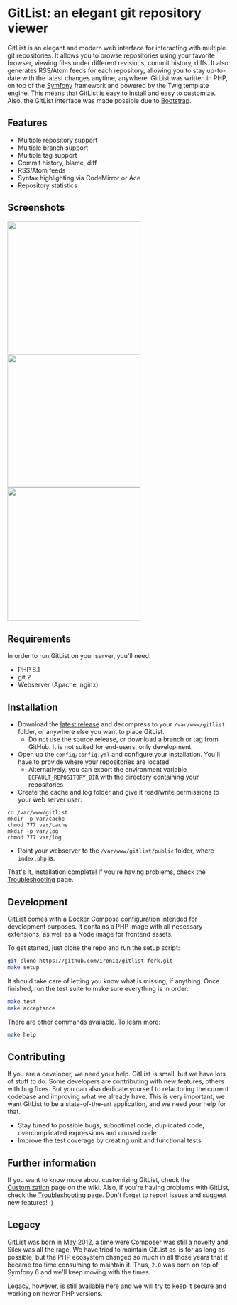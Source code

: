 # GitList: an elegant git repository viewer

GitList is an elegant and modern web interface for interacting with multiple git repositories. It allows you to browse repositories using your favorite browser, viewing files under different revisions, commit history, diffs. It also generates RSS/Atom feeds for each repository, allowing you to stay up-to-date with the latest changes anytime, anywhere. GitList was written in PHP, on top of the [Symfony](https://symfony.com) framework and powered by the Twig template engine. This means that GitList is easy to install and easy to customize. Also, the GitList interface was made possible due to [Bootstrap](https://getbootstrap.com).

## Features
* Multiple repository support
* Multiple branch support
* Multiple tag support
* Commit history, blame, diff
* RSS/Atom feeds
* Syntax highlighting via CodeMirror or Ace
* Repository statistics

## Screenshots
<img src="https://raw.githubusercontent.com/klaussilveira/gitlist/gh-pages/img/screenshots/1.png" width="300">
<img src="https://raw.githubusercontent.com/klaussilveira/gitlist/gh-pages/img/screenshots/2.png" width="300">
<img src="https://raw.githubusercontent.com/klaussilveira/gitlist/gh-pages/img/screenshots/3.png" width="300">

## Requirements
In order to run GitList on your server, you'll need:

* PHP 8.1
* git 2
* Webserver (Apache, nginx)

## Installation

* Download the [latest release](https://github.com/ironiq/gitlist-fork/releases) and decompress to your `/var/www/gitlist` folder, or anywhere else you want to place GitList.
  * Do not use the source release, or download a branch or tag from GitHub. It is not suited for end-users, only development.
* Open up the `config/config.yml` and configure your installation. You'll have to provide where your repositories are located.
  * Alternatively, you can export the environment variable `DEFAULT_REPOSITORY_DIR` with the directory containing your repositories
* Create the cache and log folder and give it read/write permissions to your web server user:

```
cd /var/www/gitlist
mkdir -p var/cache
chmod 777 var/cache
mkdir -p var/log
chmod 777 var/log
```

* Point your webserver to the `/var/www/gitlist/public` folder, where `index.php` is.

That's it, installation complete! If you're having problems, check the [Troubleshooting](https://github.com/ironiq/gitlist-fork/blob/main/docs/Troubleshooting.md) page.

## Development
GitList comes with a Docker Compose configuration intended for development purposes. It contains a PHP image with all necessary extensions, as well as a Node image for frontend assets.

To get started, just clone the repo and run the setup script:

```bash
git clone https://github.com/ironiq/gitlist-fork.git
make setup
```

It should take care of letting you know what is missing, if anything. Once finished, run the test suite to make sure everything is in order:

```bash
make test
make acceptance
```

There are other commands available. To learn more:

```bash
make help
```

## Contributing
If you are a developer, we need your help. GitList is small, but we have lots of stuff to do. Some developers are contributing with new features, others with bug fixes. But you can also dedicate yourself to refactoring the current codebase and improving what we already have. This is very important, we want GitList to be a state-of-the-art application, and we need your help for that.

* Stay tuned to possible bugs, suboptimal code, duplicated code, overcomplicated expressions and unused code
* Improve the test coverage by creating unit and functional tests

## Further information
If you want to know more about customizing GitList, check the [Customization](https://github.com/ironiq/gitlist-fork/blob/main/docs/Customizing.md) page on the wiki. Also, if you're having problems with GitList, check the [Troubleshooting](https://github.com/ironiq/gitlist-fork/blob/main/docs/Troubleshooting.md) page. Don't forget to report issues and suggest new features! :)

## Legacy
GitList was born in [May 2012](https://github.com/klaussilveira/gitlist/commit/df43c987cf02a3521ac65cf5bd4a4f54cf749177), a time were Composer was still a novelty and Silex was all the rage. We have tried to maintain GitList as-is for as long as possible, but the PHP ecosystem changed so much in all those years that it became too time consuming to maintain it. Thus, `2.0` was born on top of Symfony 6 and we'll keep moving with the times.

Legacy, however, is still [available here](https://github.com/klaussilveira/gitlist/tree/legacy) and we will try to keep it secure and working on newer PHP versions.
